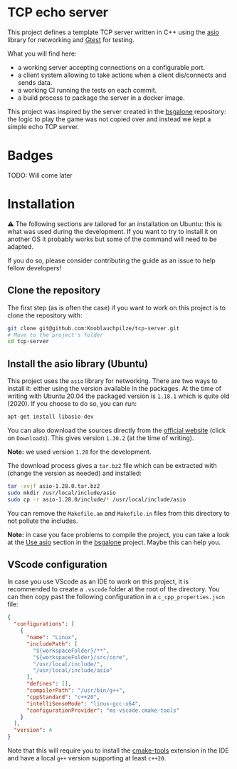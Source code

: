 # TCP echo server

This project defines a template TCP server written in C++ using the [asio](https://think-async.com/Asio/) library for networking and [Gtest](https://github.com/google/googletest) for testing.

What you will find here:

- a working server accepting connections on a configurable port.
- a client system allowing to take actions when a client dis/connects and sends data.
- a working CI running the tests on each commit.
- a build process to package the server in a docker image.

This project was inspired by the server created in the [bsgalone](https://github.com/Knoblauchpilze/bsgalone) repository: the logic to play the game was not copied over and instead we kept a simple echo TCP server.

# Badges

TODO: Will come later

# Installation

⚠️ The following sections are tailored for an installation on Ubuntu: this is what was used during the development. If you want to try to install it on another OS it probably works but some of the command will need to be adapted.

If you do so, please consider contributing the guide as an issue to help fellow developers!

## Clone the repository

The first step (as is often the case) if you want to work on this project is to clone the repository with:

```bash
git clone git@github.com:Knoblauchpilze/tcp-server.git
# Move to the project's folder
cd tcp-server
```

## Install the asio library (Ubuntu)

This project uses the `asio` library for networking. There are two ways to install it: either using the version available in the packages. At the time of writing with Ubuntu 20.04 the packaged version is `1.18.1` which is quite old (2020). If you choose to do so, you can run:

```bash
apt-get install libasio-dev
```

You can also download the sources directly from the [official website](https://think-async.com/Asio/) (click on `Downloads`). This gives version `1.30.2` (at the time of writing).

**Note:** we used version `1.28` for the development.

The download process gives a `tar.bz2` file which can be extracted with (change the version as needed) and installed:

```bash
tar -xvjf asio-1.28.0.tar.bz2
sudo mkdir /usr/local/include/asio
sudo cp -r asio-1.28.0/include/* /usr/local/include/asio
```

You can remove the `Makefile.am` and `Makefile.in` files from this directory to not pollute the includes.

**Note:** in case you face problems to compile the project, you can take a look at the [Use asio](https://github.com/Knoblauchpilze/bsgalone?tab=readme-ov-file#use-the-library-in-the-project) section in the [bsgalone](https://github.com/Knoblauchpilze/bsgalone) project. Maybe this can help you.

## VScode configuration

In case you use VScode as an IDE to work on this project, it is recommended to create a `.vscode` folder at the root of the directory. You can then copy past the following configuration in a `c_cpp_properties.json` file:

```json
{
  "configurations": [
    {
      "name": "Linux",
      "includePath": [
        "${workspaceFolder}/**",
        "${workspaceFolder}/src/core",
        "/usr/local/include/",
        "/usr/local/include/asio"
      ],
      "defines": [],
      "compilerPath": "/usr/bin/g++",
      "cppStandard": "c++20",
      "intelliSenseMode": "linux-gcc-x64",
      "configurationProvider": "ms-vscode.cmake-tools"
    }
  ],
  "version": 4
}
```

Note that this will require you to install the [cmake-tools](https://marketplace.visualstudio.com/items?itemName=ms-vscode.cmake-tools) extension in the IDE and have a local `g++` version supporting at least `c++20`.

#
